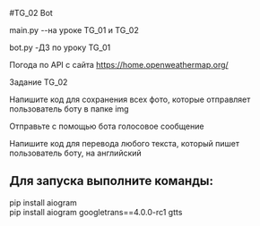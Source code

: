 #TG_02 Bot
 
main.py --на уроке TG_01 и TG_02

bot.py -ДЗ по уроку TG_01

Погода по API с сайта https://home.openweathermap.org/

Задание TG_02

Напишите код для сохранения всех фото, которые отправляет пользователь боту в папке img

Отправьте с помощью бота голосовое сообщение

Напишите код для перевода любого текста, который пишет пользователь боту, на английский 
## Для запуска выполните команды:
pip install aiogram  
pip install aiogram googletrans==4.0.0-rc1 gtts
